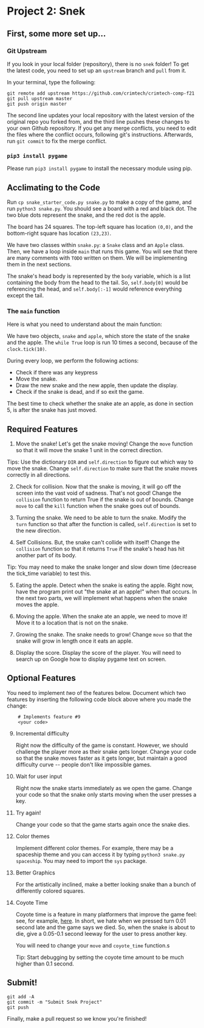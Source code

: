 # Project 2: Snek

## First, some more set up...
### Git Upstream
If you look in your local folder (repository), there is no `snek` folder! To get the latest code, you need to set up an `upstream` branch and `pull` from it.

In your terminal, type the following:
```
git remote add upstream https://github.com/crimtech/crimtech-comp-f21
git pull upstream master
git push origin master
```

The second line updates your local repository with the latest version of the original repo you forked from, and the third line pushes these changes to your own Github repository. If you get any merge conflicts, you need to edit the files where the conflict occurs, following git's instructions. Afterwards, run `git commit` to fix the merge conflict.

### `pip3 install pygame`
Please run `pip3 install pygame` to install the necessary module using pip.


## Acclimating to the Code
Run `cp snake_starter_code.py snake.py` to make a copy of the game, and run `python3 snake.py`. You should see a board with a red and black dot. The two blue dots represent the snake, and the red dot is the apple.

The board has 24 squares. The top-left square has location `(0,0)`, and the bottom-right square has location `(23,23)`.

We have two classes within `snake.py`: a `Snake` class and an `Apple` class. Then, we have a loop inside `main` that runs this game. You will see that there are many comments with `TODO` written on them. We will be implementing them in the next sections.

The snake's head body is represented by the `body` variable, which is a list containing the body from the head to the tail. So, `self.body[0]` would be referencing the head, and `self.body[:-1]` would reference everything except the tail.

### The `main` function
Here is what you need to understand about the main function:

We have two objects, `snake` and `apple`, which store the state of the snake and the apple. The `while True` loop is run 10 times a second, because of the `clock.tick(10)`.

During every loop, we perform the following actions:
* Check if there was any keypress
* Move the snake.
* Draw the new snake and the new apple, then update the display.
* Check if the snake is dead, and if so exit the game.

The best time to check whether the snake ate an apple, as done in section 5, is after the snake has just moved.

## Required Features
1. Move the snake!
Let's get the snake moving! Change the `move` function so that it will move the snake 1 unit in the correct direction.

Tips: Use the dictionary `DIR` and `self.direction` to figure out which way to move the snake. Change `self.direction` to make sure that the snake moves correctly in all directions.

2. Check for collision.
Now that the snake is moving, it will go off the screen into the vast void of sadness. That's not good! Change the `collision` function to return True if the snake is out of bounds. Change `move` to call the `kill` function when the snake goes out of bounds.

3. Turning the snake.
We need to be able to turn the snake. Modify the `turn` function so that after the function is called, `self.direction` is set to the new direction.

4. Self Collisions.
But, the snake can't collide with itself! Change the `collision` function so that it returns `True` if the snake's head has hit another part of its body.

Tip: You may need to make the snake longer and slow down time (decrease the tick_time variable) to test this.

5. Eating the apple.
Detect when the snake is eating the apple. Right now, have the program print out "the snake at an apple!" when that occurs. In the next two parts, we will implement what happens when the snake moves the apple.

6. Moving the apple.
When the snake ate an apple, we need to move it! Move it to a location that is not on the snake.

7. Growing the snake.
The snake needs to grow! Change `move` so that the snake will grow in length once it eats an apple.

8. Display the score.
Display the score of the player. You will need to search up on Google how to display pygame text on screen.

## Optional Features
You need to implement *two* of the features below. Document which two features by inserting the following code block above where you made the change:
```
    # Implements feature #9
    <your code>
```

9. Incremental difficulty

    Right now the difficulty of the game is constant. However, we should challenge the player more as their snake gets longer. Change your code so that the snake moves faster as it gets longer, but maintain a good difficulty curve -- people don't like impossible games.

10. Wait for user input

    Right now the snake starts immediately as we open the game. Change your code so that the snake only starts moving when the user presses a key.

11. Try again!

    Change your code so that the game starts again once the snake dies.

12. Color themes
    
    Implement different color themes. For example, there may be a spaceship theme and you can access it by typing `python3 snake.py spaceship`. You may need to import the `sys` package.

13. Better Graphics
    
    For the artistically inclined, make a better looking snake than a bunch of differently colored squares.

14. Coyote Time
    
    Coyote time is a feature in many platformers that improve the game feel: see, for example, [here](https://www.youtube.com/watch?v=97_jvSPoRDo). In short, we hate when we pressed turn 0.01 second late and the game says we died. So, when the snake is about to die, give a 0.05-0.1 second leeway for the user to press another key.

    You will need to change your `move` and `coyote_time` function.s

    Tip: Start debugging by setting the coyote time amount to be much higher than 0.1 second.

## Submit!
```
git add -A
git commit -m "Submit Snek Project"
git push
```

Finally, make a pull request so we know you're finished!